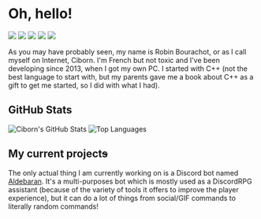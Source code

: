 # Oh, hello!
![](https://img.shields.io/badge/OS-Debian%2011%20"Bullseye"-informational?style=flat&logo=debian&logoColor=white&color=A81D33)
![](https://img.shields.io/badge/OS-Windows%2010-informational?style=flat&logo=windows&logoColor=white&color=0078D6)
![](https://img.shields.io/badge/Editor-Visual%20Studio%20Code-informational?style=flat&logo=visual-studio-code&logoColor=white&color=007ACC)
![](https://img.shields.io/badge/Browser-Firefox-informational?style=flat&logo=firefox-browser&logoColor=white&color=FF7139)
![](https://img.shields.io/badge/Discord-Ciborn%232844-informational?style=flat&logo=discord&logoColor=white&color=7289DA)

As you may have probably seen, my name is Robin Bourachot, or as I call myself on Internet, Ciborn. I'm French but not toxic and I've been developing since 2013, when I got my own PC. I started with C++ (not the best language to start with, but my parents gave me a book about C++ as a gift to get me started, so I did with what I had).

## GitHub Stats
![Ciborn's GitHub Stats](https://github-readme-stats.vercel.app/api?username=Ciborn&show_icons=true&line_height=27&theme=dracula)
![Top Languages](https://github-readme-stats.vercel.app/api/top-langs/?username=Ciborn&theme=dracula)

## My current project~~s~~
The only actual thing I am currently working on is a Discord bot named [Aldebaran](https://aldebaran.nightorn.com/home/). It's a multi-purposes bot which is mostly used as a DiscordRPG assistant (because of the variety of tools it offers to improve the player experience), but it can do a lot of things from social/GIF commands to literally random commands!
